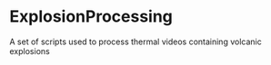 # ExplosionProcessing
A set of scripts used to process thermal videos containing volcanic explosions
